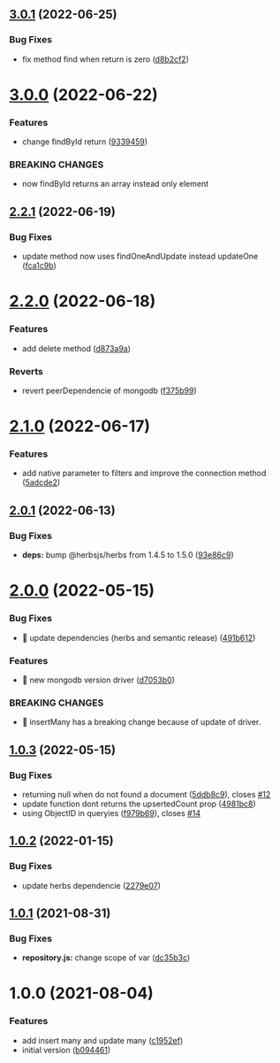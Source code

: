 ## [3.0.1](https://github.com/herbsjs/herbs2mongo/compare/v3.0.0...v3.0.1) (2022-06-25)


### Bug Fixes

* fix method find when return is zero ([d8b2cf2](https://github.com/herbsjs/herbs2mongo/commit/d8b2cf2b340b34fd3d2bba12015fd7f5f43cacd6))

# [3.0.0](https://github.com/herbsjs/herbs2mongo/compare/v2.2.1...v3.0.0) (2022-06-22)


### Features

* change findById return ([9339459](https://github.com/herbsjs/herbs2mongo/commit/933945929b75913dbc9d3da4d659d49ce62dd0a6))


### BREAKING CHANGES

* now findById returns an array instead only element

## [2.2.1](https://github.com/herbsjs/herbs2mongo/compare/v2.2.0...v2.2.1) (2022-06-19)


### Bug Fixes

* update method now uses findOneAndUpdate instead updateOne ([fca1c9b](https://github.com/herbsjs/herbs2mongo/commit/fca1c9b465ec8d035f05c5aabe370915825afbec))

# [2.2.0](https://github.com/herbsjs/herbs2mongo/compare/v2.1.0...v2.2.0) (2022-06-18)


### Features

* add delete method ([d873a9a](https://github.com/herbsjs/herbs2mongo/commit/d873a9af18d01e483fc1545058261380b969e766))


### Reverts

* revert peerDependencie of mongodb ([f375b99](https://github.com/herbsjs/herbs2mongo/commit/f375b99ef96570b7e0afb4538f2cc0a7a74dc960))

# [2.1.0](https://github.com/herbsjs/herbs2mongo/compare/v2.0.1...v2.1.0) (2022-06-17)


### Features

* add native parameter to filters and improve the connection method ([5adcde2](https://github.com/herbsjs/herbs2mongo/commit/5adcde2a3f6273077d7420a20d1fe369b1844ab6))

## [2.0.1](https://github.com/herbsjs/herbs2mongo/compare/v2.0.0...v2.0.1) (2022-06-13)


### Bug Fixes

* **deps:** bump @herbsjs/herbs from 1.4.5 to 1.5.0 ([93e86c9](https://github.com/herbsjs/herbs2mongo/commit/93e86c94d78837dd82182f1e12bd80ec829fbe8c))

# [2.0.0](https://github.com/herbsjs/herbs2mongo/compare/v1.0.3...v2.0.0) (2022-05-15)


### Bug Fixes

* 🐛 update dependencies (herbs and semantic release) ([491b612](https://github.com/herbsjs/herbs2mongo/commit/491b612e7cff705d7579b542970958a0f63b8564))


### Features

* 🎸 new mongodb version driver ([d7053b0](https://github.com/herbsjs/herbs2mongo/commit/d7053b0b904649d8af38bb686be1e16576ffcdd6))


### BREAKING CHANGES

* 🧨 insertMany has a breaking change because of update of driver.

## [1.0.3](https://github.com/herbsjs/herbs2mongo/compare/v1.0.2...v1.0.3) (2022-05-15)


### Bug Fixes

* returning null when do not found a document ([5ddb8c9](https://github.com/herbsjs/herbs2mongo/commit/5ddb8c950c6fa6bb59527e9cfa10b96f0531d764)), closes [#12](https://github.com/herbsjs/herbs2mongo/issues/12)
* update function dont returns the upsertedCount prop ([4981bc8](https://github.com/herbsjs/herbs2mongo/commit/4981bc80979e76057f4dffa7e6fa0f5eeda5e08c))
* using ObjectID in queryies ([f979b69](https://github.com/herbsjs/herbs2mongo/commit/f979b698f58da5b63df4465fda6b80bb35b78384)), closes [#14](https://github.com/herbsjs/herbs2mongo/issues/14)

## [1.0.2](https://github.com/herbsjs/herbs2mongo/compare/v1.0.1...v1.0.2) (2022-01-15)


### Bug Fixes

* update herbs dependencie ([2279e07](https://github.com/herbsjs/herbs2mongo/commit/2279e07cd63a471a0f47a38c9aaabf5487c09709))

## [1.0.1](https://github.com/herbsjs/herbs2mongo/compare/v1.0.0...v1.0.1) (2021-08-31)


### Bug Fixes

* **repository.js:** change scope of var ([dc35b3c](https://github.com/herbsjs/herbs2mongo/commit/dc35b3c44e9bc842009bd6451685531fc80be440))

# 1.0.0 (2021-08-04)


### Features

* add insert many and update many ([c1952ef](https://github.com/herbsjs/herbs2mongo/commit/c1952ef6ecd4c8aa5090c156e4073e2ee8a2963c))
* initial version ([b094461](https://github.com/herbsjs/herbs2mongo/commit/b094461e584afb70de9dfecbd8ecf5126caa61a1))

